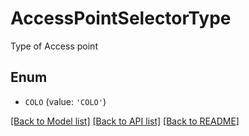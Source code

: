 # AccessPointSelectorType

Type of Access point

## Enum

* `COLO` (value: `'COLO'`)

[[Back to Model list]](../README.md#documentation-for-models) [[Back to API list]](../README.md#documentation-for-api-endpoints) [[Back to README]](../README.md)


